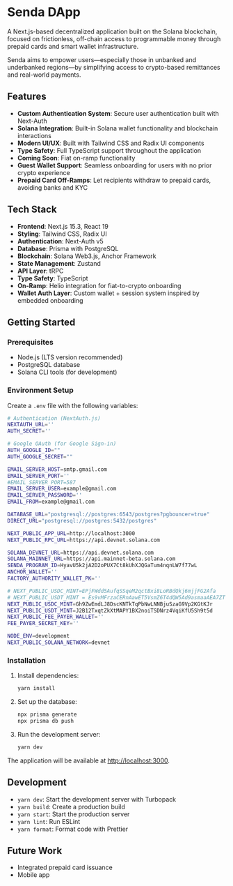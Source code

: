 # Senda DApp

A Next.js-based decentralized application built on the Solana blockchain, focused on frictionless, off-chain access to programmable money through prepaid cards and smart wallet infrastructure.

Senda aims to empower users—especially those in unbanked and underbanked regions—by simplifying access to crypto-based remittances and real-world payments.

## Features

- **Custom Authentication System**: Secure user authentication built with Next-Auth
- **Solana Integration**: Built-in Solana wallet functionality and blockchain interactions
- **Modern UI/UX**: Built with Tailwind CSS and Radix UI components
- **Type Safety**: Full TypeScript support throughout the application
- **Coming Soon**: Fiat on-ramp functionality
- **Guest Wallet Support**: Seamless onboarding for users with no prior crypto experience
- **Prepaid Card Off-Ramps**: Let recipients withdraw to prepaid cards, avoiding banks and KYC

## Tech Stack

- **Frontend**: Next.js 15.3, React 19
- **Styling**: Tailwind CSS, Radix UI
- **Authentication**: Next-Auth v5
- **Database**: Prisma with PostgreSQL
- **Blockchain**: Solana Web3.js, Anchor Framework
- **State Management**: Zustand
- **API Layer**: tRPC
- **Type Safety**: TypeScript
- **On-Ramp**: Helio integration for fiat-to-crypto onboarding
- **Wallet Auth Layer**: Custom wallet + session system inspired by embedded onboarding

## Getting Started

### Prerequisites

- Node.js (LTS version recommended)
- PostgreSQL database
- Solana CLI tools (for development)

### Environment Setup

Create a `.env` file with the following variables:

```bash
# Authentication (NextAuth.js)
NEXTAUTH_URL=''
AUTH_SECRET=''

# Google OAuth (for Google Sign-in)
AUTH_GOOGLE_ID=""
AUTH_GOOGLE_SECRET=""

EMAIL_SERVER_HOST=smtp.gmail.com
EMAIL_SERVER_PORT=''
#EMAIL_SERVER_PORT=587
EMAIL_SERVER_USER=example@gmail.com
EMAIL_SERVER_PASSWORD=''
EMAIL_FROM=example@gmail.com

DATABASE_URL="postgresql://postgres:6543/postgres?pgbouncer=true"
DIRECT_URL="postgresql://postgres:5432/postgres"

NEXT_PUBLIC_APP_URL=http://localhost:3000
NEXT_PUBLIC_RPC_URL=https://api.devnet.solana.com

SOLANA_DEVNET_URL=https://api.devnet.solana.com
SOLANA_MAINNET_URL=https://api.mainnet-beta.solana.com
SENDA_PROGRAM_ID=HyavU5k2jA2D2oPUX7Ct8kUhXJQGaTum4nqnLW7f77wL
ANCHOR_WALLET=''
FACTORY_AUTHORITY_WALLET_PK=''

# NEXT_PUBLIC_USDC_MINT=EPjFWdd5AufqSSqeM2qctBxi8LoRBdQkj6mjjFG2Afa
# NEXT_PUBLIC_USDT_MINT = Es9vMFrzaCERnAawET5VsmZ6T4dQW5Ad9asmaaAEA7ZT
NEXT_PUBLIC_USDC_MINT=Gh9ZwEmdLJ8DscKNTkTqPbNwLNNBjuSzaG9Vp2KGtKJr
NEXT_PUBLIC_USDT_MINT=J2B12TxqtZkXtMAPY1BX2noiTSDNrz4VqiKfU5Sh9t5d
NEXT_PUBLIC_FEE_PAYER_WALLET=''
FEE_PAYER_SECRET_KEY=''

NODE_ENV=development
NEXT_PUBLIC_SOLANA_NETWORK=devnet

```

### Installation

1. Install dependencies:
   ```bash
   yarn install
   ```

2. Set up the database:
   ```bash
   npx prisma generate
   npx prisma db push
   ```

3. Run the development server:
   ```bash
   yarn dev
   ```

The application will be available at [http://localhost:3000](http://localhost:3000).

## Development

- `yarn dev`: Start the development server with Turbopack
- `yarn build`: Create a production build
- `yarn start`: Start the production server
- `yarn lint`: Run ESLint
- `yarn format`: Format code with Prettier

## Future Work

- Integrated prepaid card issuance
- Mobile app
